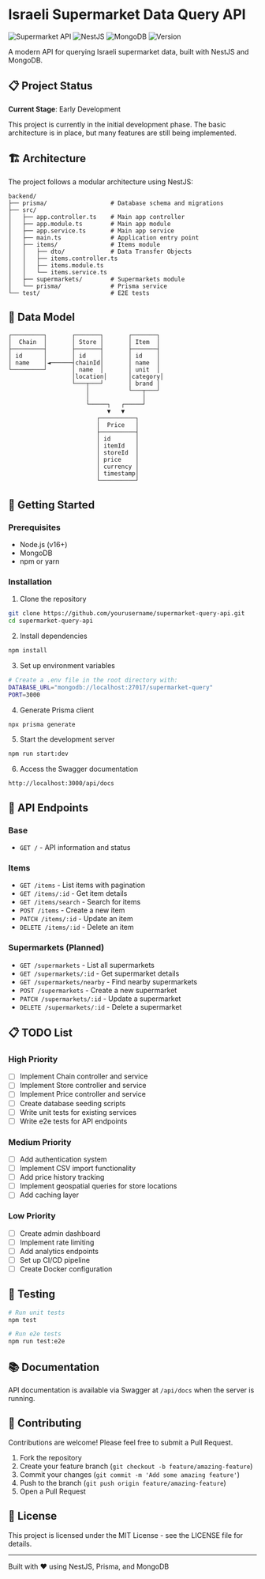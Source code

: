 # Israeli Supermarket Data Query API

![Supermarket API](https://img.shields.io/badge/API-Supermarket%20Data-blue)
![NestJS](https://img.shields.io/badge/framework-NestJS-red)
![MongoDB](https://img.shields.io/badge/database-MongoDB-green)
![Version](https://img.shields.io/badge/version-0.1.0-orange)

A modern API for querying Israeli supermarket data, built with NestJS and MongoDB.

## 📋 Project Status

**Current Stage**: Early Development

This project is currently in the initial development phase. The basic architecture is in place, but many features are still being implemented.

## 🏗️ Architecture

The project follows a modular architecture using NestJS:

```
backend/
├── prisma/                  # Database schema and migrations
├── src/
│   ├── app.controller.ts    # Main app controller
│   ├── app.module.ts        # Main app module
│   ├── app.service.ts       # Main app service
│   ├── main.ts              # Application entry point
│   ├── items/               # Items module
│   │   ├── dto/             # Data Transfer Objects
│   │   ├── items.controller.ts
│   │   ├── items.module.ts
│   │   └── items.service.ts
│   ├── supermarkets/        # Supermarkets module
│   └── prisma/              # Prisma service
└── test/                    # E2E tests
```


## 💾 Data Model

```
┌─────────┐       ┌───────┐       ┌───────┐
│  Chain  │       │ Store │       │ Item  │
├─────────┤       ├───────┤       ├───────┤
│ id      │       │ id    │       │ id    │
│ name    │◄──────┤chainId│       │ name  │
└─────────┘       │ name  │       │ unit  │
                  │location│      │category│
                  └───┬───┘       │ brand │
                      │           └───┬───┘
                      │               │
                      └─────┐   ┌─────┘
                            ▼   ▼
                         ┌──────────┐
                         │  Price   │
                         ├──────────┤
                         │ id       │
                         │ itemId   │
                         │ storeId  │
                         │ price    │
                         │ currency │
                         │ timestamp│
                         └──────────┘
```


## 🚀 Getting Started

### Prerequisites

- Node.js (v16+)
- MongoDB
- npm or yarn

### Installation

1. Clone the repository
```bash
git clone https://github.com/yourusername/supermarket-query-api.git
cd supermarket-query-api
```


2. Install dependencies
```bash
npm install
```


3. Set up environment variables
```bash
# Create a .env file in the root directory with:
DATABASE_URL="mongodb://localhost:27017/supermarket-query"
PORT=3000
```


4. Generate Prisma client
```bash
npx prisma generate
```


5. Start the development server
```bash
npm run start:dev
```


6. Access the Swagger documentation
```
http://localhost:3000/api/docs
```


## 📝 API Endpoints

### Base
- `GET /` - API information and status

### Items
- `GET /items` - List items with pagination
- `GET /items/:id` - Get item details
- `GET /items/search` - Search for items
- `POST /items` - Create a new item
- `PATCH /items/:id` - Update an item
- `DELETE /items/:id` - Delete an item

### Supermarkets (Planned)
- `GET /supermarkets` - List all supermarkets
- `GET /supermarkets/:id` - Get supermarket details
- `GET /supermarkets/nearby` - Find nearby supermarkets
- `POST /supermarkets` - Create a new supermarket
- `PATCH /supermarkets/:id` - Update a supermarket
- `DELETE /supermarkets/:id` - Delete a supermarket

## 📋 TODO List

### High Priority
- [ ] Implement Chain controller and service
- [ ] Implement Store controller and service
- [ ] Implement Price controller and service
- [ ] Create database seeding scripts
- [ ] Write unit tests for existing services
- [ ] Write e2e tests for API endpoints

### Medium Priority
- [ ] Add authentication system
- [ ] Implement CSV import functionality
- [ ] Add price history tracking
- [ ] Implement geospatial queries for store locations
- [ ] Add caching layer

### Low Priority
- [ ] Create admin dashboard
- [ ] Implement rate limiting
- [ ] Add analytics endpoints
- [ ] Set up CI/CD pipeline
- [ ] Create Docker configuration

## 🧪 Testing

```bash
# Run unit tests
npm test

# Run e2e tests
npm run test:e2e
```


## 📚 Documentation

API documentation is available via Swagger at `/api/docs` when the server is running.

## 🤝 Contributing

Contributions are welcome! Please feel free to submit a Pull Request.

1. Fork the repository
2. Create your feature branch (`git checkout -b feature/amazing-feature`)
3. Commit your changes (`git commit -m 'Add some amazing feature'`)
4. Push to the branch (`git push origin feature/amazing-feature`)
5. Open a Pull Request

## 📄 License

This project is licensed under the MIT License - see the LICENSE file for details.

---

Built with ❤️ using NestJS, Prisma, and MongoDB
